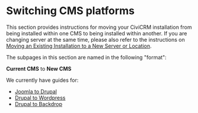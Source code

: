 # Switching CMS platforms

This section provides instructions for moving your CiviCRM installation from being installed within one CMS to being installed within another.  If you are changing server at the same time, please also refer to the instructions on [Moving an Existing Installation to a New Server or Location](/misc/switch-servers.md).

The subpages in this section are named in the following "format": 

**Current CMS** to **New CMS**

We currently have guides for:

 * [Joomla to Drupal](/misc/switching-cms/joomla-to-drupal.md)
 * [Drupal to Wordpress](/misc/switching-cms/drupal-to-wordpress.md)
 * [Drupal to Backdrop](/misc/switching-cms/drupal-to-backdrop.md)
